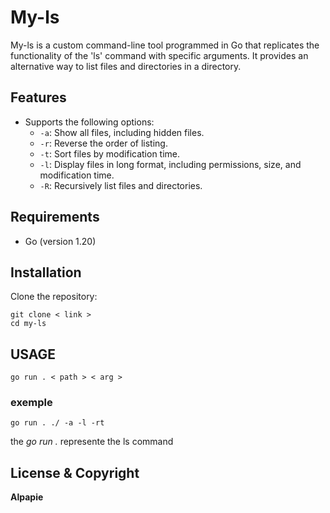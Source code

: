 # My-ls

My-ls is a custom command-line tool programmed in Go that replicates the functionality of the 'ls' command with specific arguments. It provides an alternative way to list files and directories in a directory.

## Features

- Supports the following options:
  - `-a`: Show all files, including hidden files.
  - `-r`: Reverse the order of listing.
  - `-t`: Sort files by modification time.
  - `-l`: Display files in long format, including permissions, size, and modification time.
  - `-R`: Recursively list files and directories.

## Requirements

- Go (version 1.20)

## Installation
 Clone the repository:

```shell
git clone < link > 
cd my-ls 
```
## USAGE
``` shell
go run . < path > < arg >
```
### exemple
``` shell
go run . ./ -a -l -rt
```
the *go run .*  represente the ls command
## License & Copyright
**Alpapie**
